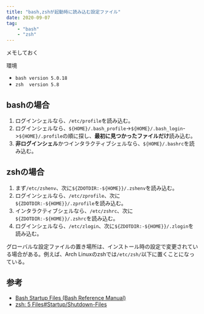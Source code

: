 ```yaml
---
title: "bash,zshが起動時に読み込む設定ファイル"
date: 2020-09-07
tag:
    - "bash"
    - "zsh"
---
```


メモしておく

環境

* `bash version 5.0.18`
* `zsh  version 5.8`

## bashの場合

1. ログインシェルなら、`/etc/profile`を読み込む。
2. ログインシェルなら、`${HOME}/.bash_profile`->`${HOME}/.bash_login`->`${HOME}/.profile`の順に探し、**最初に見つかったファイルだけ**読み込む。
3. **非ログインシェル**かつインタラクティブシェルなら、`${HOME}/.bashrc`を読み込む。

## zshの場合

1. まず`/etc/zshenv`、次に`${ZDOTDIR:-${HOME}}/.zshenv`を読み込む。
2. ログインシェルなら、`/etc/zprofile`、次に`${ZDOTDIR:-${HOME}}/.zprofile`を読み込む。
3. インタラクティブシェルなら、`/etc/zshrc`、次に`${ZDOTDIR:-${HOME}}/.zshrc`を読み込む。
4. ログインシェルなら、`/etc/zlogin`、次に`${ZDOTDIR:-${HOME}}/.zlogin`を読み込む。

グローバルな設定ファイルの置き場所は、インストール時の設定で変更されている場合がある。例えば、Arch Linuxのzshでは`/etc/zsh/`以下に置くことになっている。

## 参考

* [Bash Startup Files (Bash Reference Manual)](https://www.gnu.org/software/bash/manual/html_node/Bash-Startup-Files.html#Bash-Startup-Files)
* [zsh: 5 Files#Startup/Shutdown-Files](http://zsh.sourceforge.net/Doc/Release/Files.html#Startup_002fShutdown-Files)
